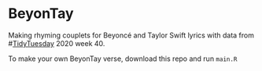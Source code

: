 # BeyonTay

Making rhyming couplets for Beyoncé and Taylor Swift lyrics with data from #[TidyTuesday](https://github.com/rfordatascience/tidytuesday) 2020 week 40.

To make your own BeyonTay verse, download this repo and run `main.R`

